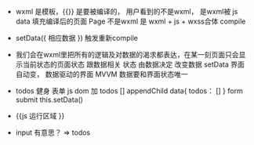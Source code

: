 - wxml 是模板，{{}} 是要被编译的， 
用户看到的不是wxml， 是wxml被 js data 填充编译后的页面  Page 不是wxml 是 wxml + js + wxss合体  compile

- setData({
    相应数据
})  触发重新compile

- 我们会在wxml里把所有的逻辑及对数据的渴求都表达，在某一刻页面只会显示当前状态的页面状态 跟数据相关
    状态 由数据决定
    改变数据 setData 界面自动变，
    数据驱动的界面 MVVM 
    数据要和界面状态唯一 

- todos 
    健身
    表单
    js dom 加 todos [] appendChild
    data{
        todos： []
    }
    form submit this.setData()

- {{js 运行区域 }}
- input 有意思？ => todos
  
    